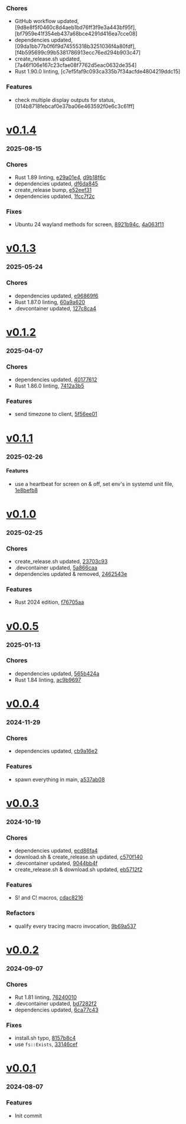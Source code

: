 ### Chores
+ GitHub workflow updated, [9d8e8f5f0460c8d4aeb1bd76ff3f9e3a443bf95f], [bf7959e41f354eb437a68bce4291d416ea7cce08]
+ dependencies updated, [09da1bb77b0f6f9d74555318b3251036f4a80fdf], [f4b595699c99b5381786913ecc76ed294b903c47]
+ create_release.sh updated, [7a46f106e167c23cfae08f7762d5eac0632de354]
+ Rust 1.90.0 linting, [c7ef5faf9c093ca335b7f34acfde4804219ddc15]

### Features
+ check multiple display outputs for status, [014b8718febcaf0e37ba06e463592f0e6c3c61ff]

# <a href='https://github.com/mrjackwills/screen_control_backend/releases/tag/v0.1.4'>v0.1.4</a>
### 2025-08-15

### Chores
+ Rust 1.89 linting, [e29a01e4](https://github.com/mrjackwills/screen_control_backend/commit/e29a01e4e82dbaeaa527bbfd3b46f5247350f0de), [d9b18f6c](https://github.com/mrjackwills/screen_control_backend/commit/d9b18f6c586b0c377ea0a971fa141d644591684b)
+ dependencies updated, [df6da845](https://github.com/mrjackwills/screen_control_backend/commit/df6da8456e5fa07f86e3ada1ac252b0124b4500e)
+ create_release bump, [e52eef31](https://github.com/mrjackwills/screen_control_backend/commit/e52eef31622d669de579332adc10ad72cf169eac)
+ dependencies updated, [1fcc7f2c](https://github.com/mrjackwills/screen_control_backend/commit/1fcc7f2c9e7d8bcb0237548c763860114afbc5f3)

### Fixes
+ Ubuntu 24 wayland methods for screen, [8921b94c](https://github.com/mrjackwills/screen_control_backend/commit/8921b94cf2445c4d54f3157020b55ee376438ead), [4a063f11](https://github.com/mrjackwills/screen_control_backend/commit/4a063f11dc5100b604c51ee038059ecc8ef5b000)

# <a href='https://github.com/mrjackwills/screen_control_backend/releases/tag/v0.1.3'>v0.1.3</a>
### 2025-05-24

### Chores
+ dependencies updated, [e96869f6](https://github.com/mrjackwills/screen_control_backend/commit/e96869f6cbae5088f80388fa041778776a9070dc)
+ Rust 1.87.0 linting, [60a9a620](https://github.com/mrjackwills/screen_control_backend/commit/60a9a6209243c73a5559608550d58437662b218b)
+ .devcontainer updated, [127c8ca4](https://github.com/mrjackwills/screen_control_backend/commit/127c8ca41e27c9e766ae425943e6e16351b6b02f)

# <a href='https://github.com/mrjackwills/screen_control_backend/releases/tag/v0.1.2'>v0.1.2</a>
### 2025-04-07

### Chores
+ dependencies updated, [40177612](https://github.com/mrjackwills/screen_control_backend/commit/40177612fc0a6659887646cff5475410ce12780c)
+ Rust 1.86.0 linting, [7412a3b5](https://github.com/mrjackwills/screen_control_backend/commit/7412a3b5f86bfe09d4a4e2f89a54fcd520a5b899)

### Features
+ send timezone to client, [5f56ee01](https://github.com/mrjackwills/screen_control_backend/commit/5f56ee013de4cf1137f3ae5f90c37610f4696b27)

# <a href='https://github.com/mrjackwills/screen_control_backend/releases/tag/v0.1.1'>v0.1.1</a>
### 2025-02-26

#### Features
+ use a heartbeat for screen on & off, set env's in systemd unit file, [1e8befb8](https://github.com/mrjackwills/screen_control_backend/commit/1e8befb8b54991155fd4f41ea0571a959dcfb1c0)

# <a href='https://github.com/mrjackwills/screen_control_backend/releases/tag/v0.1.0'>v0.1.0</a>
### 2025-02-25

### Chores
+ create_release.sh updated, [23703c93](https://github.com/mrjackwills/screen_control_backend/commit/23703c93327afd6981f47cc3e4348575619ddd75)
+ .devcontainer updated, [5a866caa](https://github.com/mrjackwills/screen_control_backend/commit/5a866caa95cba5745a82e3f59bd0d0e0d47e6ba7)
+ dependencies updated & removed, [2462543e](https://github.com/mrjackwills/screen_control_backend/commit/2462543e1f0d2aaf2d1d2217ebe54bebe73f9224)

### Features
+ Rust 2024 edition, [f76705aa](https://github.com/mrjackwills/screen_control_backend/commit/f76705aaca5c8dc5721756c20b90007b970c492d)

# <a href='https://github.com/mrjackwills/screen_control_backend/releases/tag/v0.0.5'>v0.0.5</a>
### 2025-01-13

### Chores
+ dependencies updated, [565b424a](https://github.com/mrjackwills/screen_control_backend/commit/565b424a24d626cf811cc659306cca17604f708d)
+ Rust 1.84 linting, [ac9b9697](https://github.com/mrjackwills/screen_control_backend/commit/ac9b96975a51468e6ec47c2ea7430f58a5c90bd0)

# <a href='https://github.com/mrjackwills/screen_control_backend/releases/tag/v0.0.4'>v0.0.4</a>
### 2024-11-29

### Chores
+ dependencies updated, [cb9a16e2](https://github.com/mrjackwills/screen_control_backend/commit/cb9a16e26aa07ebe9890d5cb08a7891ee8bfce42)

### Features
+ spawn everything in main, [a537ab08](https://github.com/mrjackwills/screen_control_backend/commit/a537ab08ce0c4252adde4af728b15e8d1bcf5b91)

# <a href='https://github.com/mrjackwills/screen_control_backend/releases/tag/v0.0.3'>v0.0.3</a>
### 2024-10-19

### Chores
+ dependencies updated, [ecd86fa4](https://github.com/mrjackwills/screen_control_backend/commit/ecd86fa4e806f7933e3b75d165b4ef49f72b031f)
+ download.sh & create_release.sh updated, [c570f140](https://github.com/mrjackwills/screen_control_backend/commit/c570f14024da9e084151be5e5e3a72a49052e959)
+ .devcontainer updated, [9044bb4f](https://github.com/mrjackwills/screen_control_backend/commit/9044bb4f755391d476a0c447f80e8ab42997e013)
+ create_release.sh & download.sh updated, [eb5712f2](https://github.com/mrjackwills/screen_control_backend/commit/eb5712f20d9549100ebfe9d0398006225d67ce8a)

### Features
+ S! and C! macros, [cdac8216](https://github.com/mrjackwills/screen_control_backend/commit/cdac82168a371dbd5632386c4db63a70da39fd60)

### Refactors
+ qualify every tracing macro invocation, [9b69a537](https://github.com/mrjackwills/screen_control_backend/commit/9b69a53766cd26c2eeb6937081b403451d05a390)

# <a href='https://github.com/mrjackwills/screen_control_backend/releases/tag/v0.0.2'>v0.0.2</a>
### 2024-09-07

### Chores
+ Rut 1.81 linting, [76240010](https://github.com/mrjackwills/screen_control_backend/commit/762400102026c1a9ec0fc375a238beedabc94559)
+ .devcontainer updated, [bd7282f2](https://github.com/mrjackwills/screen_control_backend/commit/bd7282f2d4ccaeb2d6969d8d7a79a5ffb556a1d9)
+ dependencies updated, [6ca77c43](https://github.com/mrjackwills/screen_control_backend/commit/6ca77c435cf802d2ef0724c7ea9d8a92faaa7d15)

### Fixes
+ install.sh typo, [8157b8c4](https://github.com/mrjackwills/screen_control_backend/commit/8157b8c4608d24a2d7070c6a6c46896ff67942d0)
+ use `fs::Exists`, [33146cef](https://github.com/mrjackwills/screen_control_backend/commit/33146cef857b738ed374248f0ecd87dfd2fbe1f7)

# <a href='https://github.com/mrjackwills/screen_control_backend/releases/tag/v0.0.1'>v0.0.1</a>
### 2024-08-07

### Features
+ Init commit
